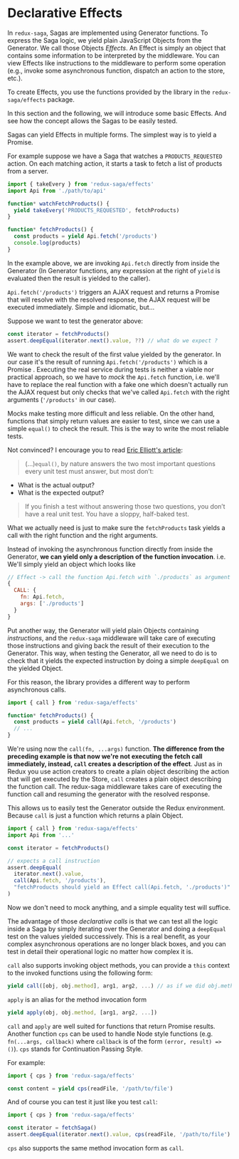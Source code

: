 # Declarative Effects

In `redux-saga`, Sagas are implemented using Generator functions. To express the Saga logic, we yield plain JavaScript Objects from the Generator. We call those Objects *Effects*. An Effect is simply an object that contains some information to be interpreted by the middleware. You can view Effects like instructions to the middleware to perform some operation (e.g., invoke some asynchronous function, dispatch an action to the store, etc.).

To create Effects, you use the functions provided by the library in the `redux-saga/effects` package.

In this section and the following, we will introduce some basic Effects. And see how the concept allows the Sagas to be easily tested.

Sagas can yield Effects in multiple forms. The simplest way is to yield a Promise.

For example suppose we have a Saga that watches a `PRODUCTS_REQUESTED` action. On each matching action, it starts a task to fetch a list of products from a server.

```javascript
import { takeEvery } from 'redux-saga/effects'
import Api from './path/to/api'

function* watchFetchProducts() {
  yield takeEvery('PRODUCTS_REQUESTED', fetchProducts)
}

function* fetchProducts() {
  const products = yield Api.fetch('/products')
  console.log(products)
}
```

In the example above, we are invoking `Api.fetch` directly from inside the Generator (In Generator functions, any expression at the right of `yield` is evaluated then the result is yielded to the caller).

`Api.fetch('/products')` triggers an AJAX request and returns a Promise that will resolve with the resolved response, the AJAX request will be executed immediately. Simple and idiomatic, but...

Suppose we want to test the generator above:

```javascript
const iterator = fetchProducts()
assert.deepEqual(iterator.next().value, ??) // what do we expect ?
```

We want to check the result of the first value yielded by the generator. In our case it's the result of running `Api.fetch('/products')` which is a Promise . Executing the real service during tests is neither a viable nor practical approach, so we have to *mock* the `Api.fetch` function, i.e. we'll have to replace the real function with a fake one which doesn't actually run the AJAX request but only checks that we've called `Api.fetch` with the right arguments (`'/products'` in our case).

Mocks make testing more difficult and less reliable. On the other hand, functions that simply return values are easier to test, since we can use a simple `equal()` to check the result. This is the way to write the most reliable tests.

Not convinced? I encourage you to read [Eric Elliott's article](https://medium.com/javascript-scene/what-every-unit-test-needs-f6cd34d9836d#.4ttnnzpgc):

> (...)`equal()`, by nature answers the two most important questions every unit test must answer,
but most don’t:
- What is the actual output?
- What is the expected output?
>
> If you finish a test without answering those two questions, you don’t have a real unit test. You have a sloppy, half-baked test.

What we actually need is just to make sure the `fetchProducts` task yields a call with the right function and the right arguments.

Instead of invoking the asynchronous function directly from inside the Generator, **we can yield only a description of the function invocation**. i.e. We'll simply yield an object which looks like

```javascript
// Effect -> call the function Api.fetch with `./products` as argument
{
  CALL: {
    fn: Api.fetch,
    args: ['./products']
  }
}
```

Put another way, the Generator will yield plain Objects containing *instructions*, and the `redux-saga` middleware will take care of executing those instructions and giving back the result of their execution to the Generator. This way, when testing the Generator, all we need to do is to check that it yields the expected instruction by doing a simple `deepEqual` on the yielded Object.

For this reason, the library provides a different way to perform asynchronous calls.

```javascript
import { call } from 'redux-saga/effects'

function* fetchProducts() {
  const products = yield call(Api.fetch, '/products')
  // ...
}
```

We're using now the `call(fn, ...args)` function. **The difference from the preceding example is that now we're not executing the fetch call immediately, instead, `call` creates a description of the effect**. Just as in Redux you use action creators to create a plain object describing the action that will get executed by the Store, `call` creates a plain object describing the function call. The redux-saga middleware takes care of executing the function call and resuming the generator with the resolved response.

This allows us to easily test the Generator outside the Redux environment. Because `call` is just a function which returns a plain Object.

```javascript
import { call } from 'redux-saga/effects'
import Api from '...'

const iterator = fetchProducts()

// expects a call instruction
assert.deepEqual(
  iterator.next().value,
  call(Api.fetch, '/products'),
  "fetchProducts should yield an Effect call(Api.fetch, './products')"
)
```

Now we don't need to mock anything, and a simple equality test will suffice.

The advantage of those *declarative calls* is that we can test all the logic inside a Saga by simply iterating over the Generator and doing a `deepEqual` test on the values yielded successively. This is a real benefit, as your complex asynchronous operations are no longer black boxes, and you can test in detail their operational logic no matter how complex it is.

`call` also supports invoking object methods, you can provide a `this` context to the invoked functions using the following form:

```javascript
yield call([obj, obj.method], arg1, arg2, ...) // as if we did obj.method(arg1, arg2 ...)
```

`apply` is an alias for the method invocation form

```javascript
yield apply(obj, obj.method, [arg1, arg2, ...])
```

`call` and `apply` are well suited for functions that return Promise results. Another function `cps` can be used to handle Node style functions (e.g. `fn(...args, callback)` where `callback` is of the form `(error, result) => ()`). `cps` stands for Continuation Passing Style.

For example:

```javascript
import { cps } from 'redux-saga/effects'

const content = yield cps(readFile, '/path/to/file')
```

And of course you can test it just like you test `call`:

```javascript
import { cps } from 'redux-saga/effects'

const iterator = fetchSaga()
assert.deepEqual(iterator.next().value, cps(readFile, '/path/to/file') )
```

`cps` also supports the same method invocation form as `call`.
